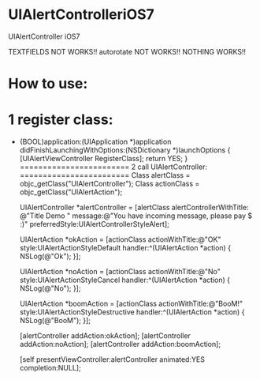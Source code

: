 # UIAlertControlleriOS7
UIAlertController iOS7

 TEXTFIELDS NOT WORKS!!
 autorotate NOT WORKS!!
 NOTHING WORKS!!

 
 How to use:
 ========================
 1  register class:
 ========================
 - (BOOL)application:(UIApplication *)application didFinishLaunchingWithOptions:(NSDictionary *)launchOptions {
    [UIAlertViewController RegisterClass];
    return YES;
 }
 ========================
 2 call UIAlertController:
 ========================
     Class alertClass = objc_getClass("UIAlertController");
     Class actionClass = objc_getClass("UIAlertAction");
     
     UIAlertController *alertController = [alertClass
     alertControllerWithTitle: @"Title Demo "
     message:@"You have incoming message, please pay $ :)"
     preferredStyle:UIAlertControllerStyleAlert];
     
     
     UIAlertAction *okAction = [actionClass
     actionWithTitle:@"OK"
     style:UIAlertActionStyleDefault
     handler:^(UIAlertAction *action)
     {
        NSLog(@"Ok");
     }];
 
     UIAlertAction *noAction = [actionClass
     actionWithTitle:@"No"
     style:UIAlertActionStyleCancel
     handler:^(UIAlertAction *action)
     {
        NSLog(@"No");
     }];
 
     UIAlertAction *boomAction = [actionClass
     actionWithTitle:@"BooM!"
     style:UIAlertActionStyleDestructive
     handler:^(UIAlertAction *action)
     {
        NSLog(@"BooM");
     }];
     
     [alertController addAction:okAction];
     [alertController addAction:noAction];
     [alertController addAction:boomAction];
     
     
     [self presentViewController:alertController animated:YES completion:NULL];
 
